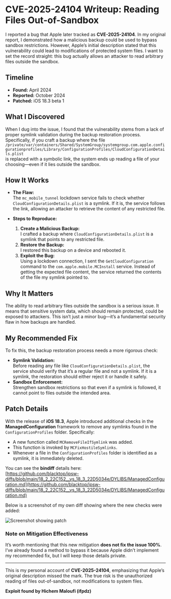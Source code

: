 # CVE-2025-24104 Writeup: Reading Files Out-of-Sandbox

I reported a bug that Apple later tracked as **CVE-2025-24104**. In my original report, I demonstrated how a malicious backup could be used to bypass sandbox restrictions. However, Apple’s initial description stated that this vulnerability could lead to modifications of protected system files. I want to set the record straight: this bug actually allows an attacker to read arbitrary files outside the sandbox.

## Timeline

- **Found:** April 2024  
- **Reported:** October 2024 
- **Patched:** iOS 18.3 beta 1

## What I Discovered

When I dug into the issue, I found that the vulnerability stems from a lack of proper symlink validation during the backup restoration process. Specifically, if you craft a backup where the file  
`/private/var/containers/Shared/SystemGroup/systemgroup.com.apple.configurationprofiles/Library/ConfigurationProfiles/CloudConfigurationDetails.plist`  
is replaced with a symbolic link, the system ends up reading a file of your choosing—even if it lies outside the sandbox.

## How It Works

- **The Flaw:**  
  The `mc_mobile_tunnel` lockdown service fails to check whether `CloudConfigurationDetails.plist` is a symlink. If it is, the service follows the link, allowing an attacker to retrieve the content of any restricted file.

- **Steps to Reproduce:**  
  1. **Create a Malicious Backup:**  
     I crafted a backup where `CloudConfigurationDetails.plist` is a symlink that points to any restricted file.
  2. **Restore the Backup:**  
     I restored this backup on a device and rebooted it.
  3. **Exploit the Bug:**  
     Using a lockdown connection, I sent the `GetCloudConfiguration` command to the `com.apple.mobile.MCInstall` service. Instead of getting the expected file content, the service returned the contents of the file my symlink pointed to.

## Why It Matters

The ability to read arbitrary files outside the sandbox is a serious issue. It means that sensitive system data, which should remain protected, could be exposed to attackers. This isn’t just a minor bug—it’s a fundamental security flaw in how backups are handled.

## My Recommended Fix

To fix this, the backup restoration process needs a more rigorous check:
- **Symlink Validation:**  
  Before reading any file like `CloudConfigurationDetails.plist`, the service should verify that it’s a regular file and not a symlink. If it is a symlink, the restoration should either reject it or handle it safely.
- **Sandbox Enforcement:**  
  Strengthen sandbox restrictions so that even if a symlink is followed, it cannot point to files outside the intended area.

## Patch Details

With the release of **iOS 18.3**, Apple introduced additional checks in the **ManagedConfiguration** framework to remove any symlinks found in the `ConfigurationProfiles` folder. Specifically:

- A new function called `MCRemoveFileIfSymlink` was added.
- This function is invoked by `MCFixHostileSymlinks`.
- Whenever a file in the `ConfigurationProfiles` folder is identified as a symlink, it is immediately deleted.

You can see the **bindiff** details here:  
[https://github.com/blacktop/ipsw-diffs/blob/main/18_2_22C152__vs_18_3_22D5034e/DYLIBS/ManagedConfiguration.md](https://github.com/blacktop/ipsw-diffs/blob/main/18_2_22C152__vs_18_3_22D5034e/DYLIBS/ManagedConfiguration.md)

Below is a screenshot of my own diff showing where the new checks were added:

![Screenshot showing patch](/diff.jpg)

### Note on Mitigation Effectiveness
It’s worth mentioning that this new mitigation **does not fix the issue 100%**. I’ve already found a method to bypass it because Apple didn't implement my recommended fix, but I will keep those details private.

---

This is my personal account of **CVE-2025-24104**, emphasizing that Apple’s original description missed the mark. The true risk is the unauthorized reading of files out-of-sandbox, not modifications to system files.

**Exploit found by Hichem Maloufi (ifpdz)**
